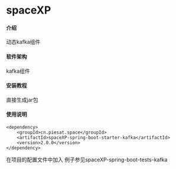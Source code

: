 # spaceXP

#### 介绍
动态kafka组件

#### 软件架构
kafka组件

#### 安装教程
直接生成jar包
#### 使用说明
    <dependency>
        <groupId>cn.piesat.space</groupId>
        <artifactId>spaceXP-spring-boot-starter-kafka</artifactId>
        <version>2.0.0</version>
    </dependency>

在项目的配置文件中加入
例子参见spaceXP-spring-boot-tests-kafka



